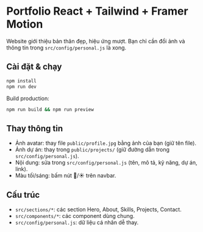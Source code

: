 # Portfolio React + Tailwind + Framer Motion

Website giới thiệu bản thân đẹp, hiệu ứng mượt. Bạn chỉ cần đổi ảnh và thông tin trong `src/config/personal.js` là xong.

## Cài đặt & chạy
```bash
npm install
npm run dev
```
Build production:
```bash
npm run build && npm run preview
```

## Thay thông tin
- Ảnh avatar: thay file `public/profile.jpg` bằng ảnh của bạn (giữ tên file).
- Ảnh dự án: thay trong `public/projects/` (giữ đường dẫn trong `src/config/personal.js`).
- Nội dung: sửa trong `src/config/personal.js` (tên, mô tả, kỹ năng, dự án, link).
- Màu tối/sáng: bấm nút 🌙/☀️ trên navbar.

## Cấu trúc
- `src/sections/*`: các section Hero, About, Skills, Projects, Contact.
- `src/components/*`: các component dùng chung.
- `src/config/personal.js`: dữ liệu cá nhân dễ thay.

